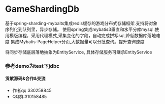# GameShardingDb
基于spring-sharding-mybaits集成redis缓存的游戏分布式存储框架.支持将对象序列化到队列里，异步存储。 使用spring集成mybatis3垂直和水平分库mysql.使用模版编程，采用代理模式,采集变化的字段，自动完成拼写sql,降低数据库落地难度
集成Mybatis-PageHelper分页,大数据量可以分批查询。提升查询速度

将同步存储底层落地抽象为EntityService, 具体存储服务可继承EntityService

### 参考demo为test下jdbc

#### 贡献源码&合作&交流

- 作者qq 330258845
- QQ群:310158485


